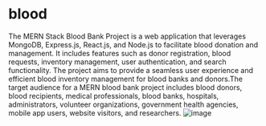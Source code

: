 # blood
The MERN Stack Blood Bank Project is a web application that leverages MongoDB, Express.js, React.js, and Node.js to facilitate blood donation and management. It includes features such as donor registration, blood requests, inventory management, user authentication, and search functionality. The project aims to provide a seamless user experience and efficient blood inventory management for blood banks and donors.The target audience for a MERN blood bank project includes blood donors, blood recipients, medical professionals, blood banks, hospitals, administrators, volunteer organizations, government health agencies, mobile app users, website visitors, and researchers.
![image](https://github.com/SULABH11/blood/assets/93487589/2d482ab5-cf9f-48b5-a5a4-447e28b5b5e4)
